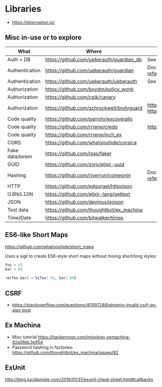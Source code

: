 
# Libraries

* https://elixirnation.io/

## Misc in-use or to explore

| What | Where | More |
| ---- | ----- | ---- |
| Auth + DB | https://github.com/ueberauth/guardian_db | See above |
| Authentication | https://github.com/ueberauth/guardian | Docs https://hexdocs.pm/guardian/api-reference.html |
| Authentication | https://github.com/ueberauth/ueberauth | See above |
| Authorization | https://github.com/boydm/policy_wonk  | |
| Authorization | https://github.com/cpjk/canary | |
| Authorization | https://github.com/schrockwell/bodyguard | https://github.com/schrockwell/bodyguard https://hexdocs.pm/bodyguard/readme.html |
| Code quality | https://github.com/parroty/excoveralls | |
| Code quality | https://github.com/rrrene/credo | http://credo-ci.org/ |
| Code quality | https://github.com/rrrene/inch_ex | |
| CORS | https://github.com/whatyouhide/corsica | |
| Fake data/lorem | https://github.com/igas/faker | |
| GUID | https://github.com/zyro/elixir-uuid | |
| Hashing | https://github.com/riverrun/comeonin | Docs https://hexdocs.pm/comeonin/api-reference.html |
| HTTP | https://github.com/edgurgel/httpoison | |
| I18N/L10N | https://github.com/elixir-lang/gettext | |
| JSON | https://github.com/devinus/poison | |
| Test data | https://github.com/thoughtbot/ex_machina | |
| Time/Date | https://github.com/bitwalker/timex | |

## ES6-like Short Maps

https://github.com/whatyouhide/short_maps

Uses a sigil to create ES6-style short maps without mixing short/long styles:

```elixir
foo = 42
bar = 69

~m(foo bar) = %{foo: 42, bar: 69}
```

## CSRF

* https://stackoverflow.com/questions/40597248/phoenix-invald-csrf-on-ajax-post

## Ex Machina

* Misc tutorial https://hackernoon.com/mixology-exmachina-92a08dc3e954
* Password hashing in factories: https://github.com/thoughtbot/ex_machina/issues/82

## ExUnit

http://blog.lucidsimple.com/2016/01/31/exunit-cheat-sheet.html#callbacks
